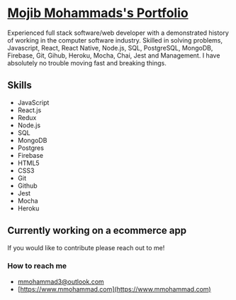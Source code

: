 # [Mojib Mohammads's Portfolio](https://www.mmohammad.com)

Experienced full stack software/web developer with a demonstrated history of working in the computer software industry. Skilled in solving problems, Javascript, React, React Native, Node.js, SQL, PostgreSQL, MongoDB, Firebase, Git, Gihub, Heroku, Mocha, Chai, Jest
and Management.
I have absolutely no trouble moving fast and breaking things.

## Skills

- JavaScript
- React.js
- Redux
- Node.js
- SQL
- MongoDB
- Postgres
- Firebase
- HTML5
- CSS3
- Git
- Github
- Jest
- Mocha
- Heroku

## Currently working on a ecommerce app

If you would like to contribute please reach out to me!

### How to reach me

- [mmohammad3@outlook.com](mmohammad3@outlook.com)
- [https://www.mmohammad.com](https://www.mmohammad.com)
